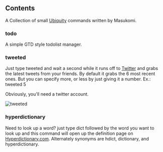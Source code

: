 ## Contents ##

A Collection of small [Ubiquity](http://labs.mozilla.com/projects/ubiquity/) commands written by Masukomi.

### todo ### 

A simple GTD style todolist manager. 

### tweeted ###

Just type tweeted and wait a second while it runs off to [Twitter](http://www.twitter.com) and grabs the latest tweets from your friends. By default it grabs the 6 most recent ones. But you can specify more, or less by just giving it a number. Ex.: tweeted 5 

Obviously, you'll need a twitter account.

![tweeted](http://www.masukomi.org/projects/ubiquity/masubiquity/screenshots/tweeted.png "Screenshot of tweeted command")


### hyperdictionary ###

Need to look up a word? just type dict followed by the word you want to look up and this command will open up the definition page on [Hyperdictionary.com](http://www.hyperdictionary.com). Alternately synonyms are hdict, dictionary, and hyperdictionary.
